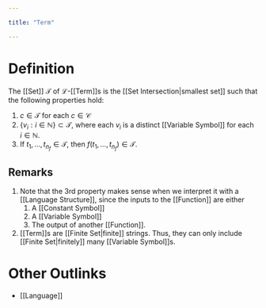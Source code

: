 ```yaml
---

title: "Term"

---
```

# Definition
The [[Set]] $\mathcal{T}$ of $\mathcal{L}$-[[Term]]s is the [[Set Intersection|smallest set]] such that the following properties hold:
1. $c \in \mathcal{T}$ for each $c \in \mathcal{C}$
2. $\{v_{i} : i \in \mathbb{N}\} \subset \mathcal{T}$, where each $v_{i}$ is a distinct [[Variable Symbol]] for each $i \in \mathbb{N}$.
3. If $t_{1}, \dots, t_{n_{f}} \in \mathcal{T}$, then $f(t_{1}, \dots, t_{n_{f}}) \in \mathcal{T}$.

## Remarks
1. Note that the 3rd property makes sense when we interpret it with a [[Language Structure]], since the inputs to the [[Function]] are either
	1. A [[Constant Symbol]]
	2. A [[Variable Symbol]]
	3. The output of another [[Function]].
2. [[Term]]s are [[Finite Set|finite]] strings. Thus, they can only include [[Finite Set|finitely]] many [[Variable Symbol]]s.

# Other Outlinks
- [[Language]]
